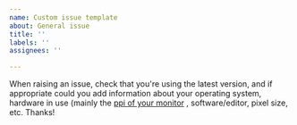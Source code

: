 ```yaml
---
name: Custom issue template
about: General issue
title: ''
labels: ''
assignees: ''

---
```


When raising an issue, check that you're using the latest version, and if appropriate could you add information about your operating system, hardware in use (mainly the [ppi of your monitor](https://dpi.lv) , software/editor, pixel size, etc. Thanks!
